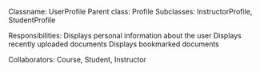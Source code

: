 Classname: UserProfile
Parent class: Profile
Subclasses: InstructorProfile, StudentProfile
 
Responsibilities:
Displays personal information about the user
Displays recently uploaded documents
Displays bookmarked documents

Collaborators: Course, Student, Instructor